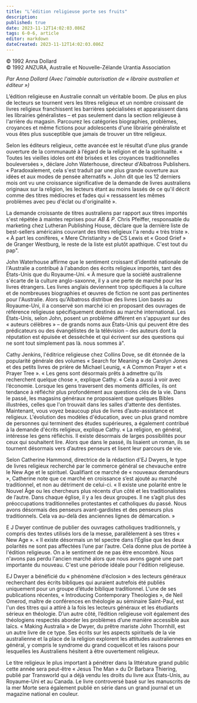 ```yaml
---
title: "L’édition religieuse porte ses fruits"
description: 
published: true
date: 2023-11-12T14:02:03.086Z
tags: 6-0-6, article
editor: markdown
dateCreated: 2023-11-12T14:02:03.086Z
---
```


<p class="v-card v-sheet theme--light gray lighten-3 px-2 py-1">© 1992 Anna Dollard<br>© 1992 ANZURA, Australie et Nouvelle-Zélande Urantia Association</p>


_Par Anna Dollard_
_(Avec l'aimable autorisation de « libraire australien et éditeur »)_

L’édition religieuse en Australie connaît un véritable boom. De plus en plus de lecteurs se tournent vers les titres religieux et un nombre croissant de livres religieux franchissent les barrières spécialisées et apparaissent dans les librairies généralistes – et pas seulement dans la section religieuse à l'arrière du magasin. Parcourez les catégories biographies, problèmes, croyances et même fictions pour adolescents d'une librairie généraliste et vous êtes plus susceptible que jamais de trouver un titre religieux.

Selon les éditeurs religieux, cette avancée est le résultat d’une plus grande ouverture de la communauté à l’égard de la religion et de la spiritualité. « Toutes les vieilles idoles ont été brisées et les croyances traditionnelles bouleversées », déclare John Waterhouse, directeur d'Albatross Publishers. « Paradoxalement, cela s'est traduit par une plus grande ouverture aux idées et aux modes de pensée alternatifs ». John dit que les 12 derniers mois ont vu une croissance significative de la demande de livres australiens originaux sur la religion, les lecteurs étant au moins lassés de ce qu'il décrit comme des titres médiocres et fades qui « ressassent les mêmes problèmes avec peu d'éclat ou d'originalité ».

La demande croissante de titres australiens par rapport aux titres importés s'est répétée à maintes reprises pour _AB \& P_. Chris Pfeiffer, responsable du marketing chez Lutheran Publishing House, déclare que la dernière liste de best-sellers américains couvrant des titres religieux l'a rendu « très triste ». « À part les conifères, « Mere Christianity » de CS Lewis et « Good Grief » de Granger Westburg, le reste de la liste est plutôt apathique. C'est tout du pap".

John Waterhouse affirme que le sentiment croissant d'identité nationale de l'Australie a contribué à l'abandon des écrits religieux importés, tant des États-Unis que du Royaume-Uni. « À mesure que la société australienne s'écarte de la culture anglo-saxonne, il y a une perte de marché pour les livres étrangers. Les livres anglais deviennent trop spécifiques à la culture et de nombreuses biographies et œuvres de fiction ne sont pas pertinentes pour l'Australie. Alors qu'Albatross distribue des livres Lion basés au Royaume-Uni, il a conservé son marché ici en proposant des ouvrages de référence religieuse spécifiquement destinés au marché international. Les États-Unis, selon John, posent un problème différent en s'appuyant sur des « auteurs célèbres » – de grands noms aux États-Unis qui peuvent être des prédicateurs ou des évangélistes de la télévision – des auteurs dont la réputation est épuisée et desséchée et qui écrivent sur des questions qui ne sont tout simplement pas là. nous sommes à".

Cathy Jenkins, l'éditrice religieuse chez Collins Dove, se dit étonnée de la popularité générale des volumes « Search for Meaning » de Carolyn Jones et des petits livres de prière de Michael Leunig, « A Common Prayer » et « Prayer Tree ». « Les gens sont désormais prêts à admettre qu'ils recherchent quelque chose », explique Cathy. « Cela a aussi à voir avec l’économie. Lorsque les gens traversent des moments difficiles, ils ont tendance à réfléchir plus profondément aux questions clés de la vie. Dans le passé, les magasins généraux ne proposaient que quelques Bibles illustrées, celles que l'on trouvait dans les salles d'attente des dentistes. Maintenant, vous voyez beaucoup plus de livres d’auto-assistance et religieux. L'évolution des modèles d'éducation, avec un plus grand nombre de personnes qui terminent des études supérieures, a également contribué à la demande d'écrits religieux, explique Cathy. « La religion, en général, intéresse les gens réfléchis. Il existe désormais de larges possibilités pour ceux qui souhaitent lire. Alors que dans le passé, ils lisaient un roman, ils se tournent désormais vers d’autres penseurs et lisent leur parcours de vie.

Selon Catherine Hammond, directrice de la rédaction d'EJ Dwyers, le type de livres religieux recherché par le commerce général se chevauche entre le New Age et le spirituel. Qualifiant ce marché de « nouveaux demandeurs », Catherine note que ce marché en croissance s’est ajouté au marché traditionnel, et non au détriment de celui-ci. « Il existe une polarité entre le Nouvel Âge ou les chercheurs plus récents d’un côté et les traditionalistes de l’autre. Dans chaque église, il y a les deux groupes. Il ne s’agit plus des préoccupations traditionnelles protestantes et catholiques du passé. Nous avons désormais des penseurs avant-gardistes et des penseurs plus traditionnels. Cela va au-delà des anciennes lignes de démarcation. »

E J Dwyer continue de publier des ouvrages catholiques traditionnels, y compris des textes utilisés lors de la messe, parallèlement à ses titres « New Age ». « Il existe désormais un tel spectre dans l’Église que les deux polarités ne sont pas affectées l’une par l’autre. Cela donne plus de portée à l'édition religieuse. On a le sentiment de ne pas être encombré. Nous n'avons pas perdu l'ancien marché alors que nous avons gagné une part importante du nouveau. C'est une période idéale pour l'édition religieuse.

EJ Dwyer a bénéficié du « phénomène d’éclosion » des lecteurs généraux recherchant des écrits bibliques qui auraient autrefois été publiés uniquement pour un groupe d’étude biblique traditionnel. L'une de ses publications récentes, « Introducing Contemporary Theologies », de Neil Omerod, maître de conférences en théologie au séminaire Saint-Paul, est l'un des titres qui a attiré à la fois les lecteurs généraux et les étudiants sérieux en théologie. D’un autre côté, l’édition religieuse voit également des théologiens respectés aborder les problèmes d’une manière accessible aux laïcs. « Making Australia » de Dwyer, du prêtre mariste John Thornhill, est un autre livre de ce type. Ses écrits sur les aspects spirituels de la vie australienne et la place de la religion explorent les attitudes australiennes en général, y compris le syndrome du grand coquelicot et les raisons pour lesquelles les Australiens hésitent à être ouvertement religieux.

Le titre religieux le plus important à pénétrer dans la littérature grand public cette année sera peut-être « Jesus The Man » du Dr Barbara Thiering, publié par Transworld qui a déjà vendu les droits du livre aux États-Unis, au Royaume-Uni et au Canada. Le livre controversé basé sur les manuscrits de la mer Morte sera également publié en série dans un grand journal et un magazine national en couleur.

